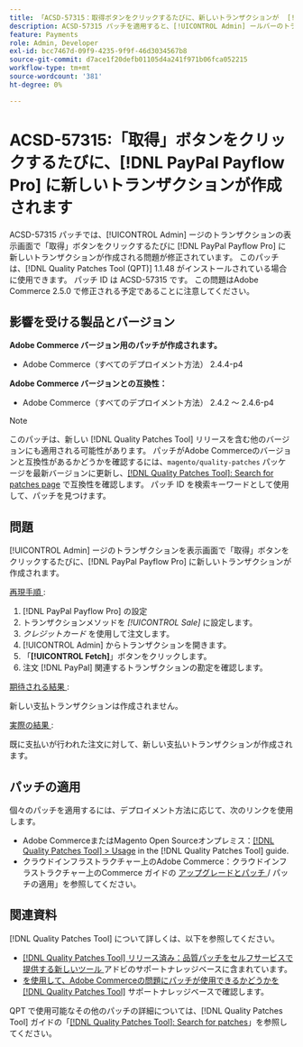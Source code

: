 ```yaml
---
title: 「ACSD-57315：取得ボタンをクリックするたびに、新しいトランザクションが  [!DNL PayPal Payflow Pro]  に作成される」
description: ACSD-57315 パッチを適用すると、[!UICONTROL Admin] ールバーのトランザクションを表示画面で「取得」ボタンをクリックするたびに新しいトランザクションが作成されるAdobe Commerceの問題が修正されます。 [!DNL PayPal Payflow Pro]  の例を以下に示します。
feature: Payments
role: Admin, Developer
exl-id: bcc7467d-09f9-4235-9f9f-46d3034567b8
source-git-commit: d7ace1f20defb01105d4a241f971b06fca052215
workflow-type: tm+mt
source-wordcount: '381'
ht-degree: 0%

---
```


# ACSD-57315:「取得」ボタンをクリックするたびに、[!DNL PayPal Payflow Pro] に新しいトランザクションが作成されます

ACSD-57315 パッチでは、[!UICONTROL Admin] ージのトランザクションの表示画面で「取得」ボタンをクリックするたびに [!DNL PayPal Payflow Pro] に新しいトランザクションが作成される問題が修正されています。 このパッチは、[!DNL Quality Patches Tool (QPT)] 1.1.48 がインストールされている場合に使用できます。 パッチ ID は ACSD-57315 です。 この問題はAdobe Commerce 2.5.0 で修正される予定であることに注意してください。

## 影響を受ける製品とバージョン

**Adobe Commerce バージョン用のパッチが作成されます。**

* Adobe Commerce（すべてのデプロイメント方法） 2.4.4-p4

**Adobe Commerce バージョンとの互換性：**

* Adobe Commerce（すべてのデプロイメント方法） 2.4.2 ～ 2.4.6-p4

>[!NOTE]
>
>このパッチは、新しい [!DNL Quality Patches Tool] リリースを含む他のバージョンにも適用される可能性があります。 パッチがAdobe Commerceのバージョンと互換性があるかどうかを確認するには、`magento/quality-patches` パッケージを最新バージョンに更新し、[[!DNL Quality Patches Tool]: Search for patches page](https://experienceleague.adobe.com/tools/commerce-quality-patches/index.html?lang=ja) で互換性を確認します。 パッチ ID を検索キーワードとして使用して、パッチを見つけます。

## 問題

[!UICONTROL Admin] ージのトランザクションを表示画面で「取得」ボタンをクリックするたびに、[!DNL PayPal Payflow Pro] に新しいトランザクションが作成されます。

<u> 再現手順 </u>:

1. [!DNL PayPal Payflow Pro] の設定
1. トランザクションメソッドを *[!UICONTROL Sale]* に設定します。
1. *クレジットカード* を使用して注文します。
1. [!UICONTROL Admin] からトランザクションを開きます。
1. 「**[!UICONTROL Fetch]**」ボタンをクリックします。
1. 注文 [!DNL PayPal] 関連するトランザクションの勘定を確認します。

<u> 期待される結果 </u>:

新しい支払トランザクションは作成されません。

<u> 実際の結果 </u>:

既に支払いが行われた注文に対して、新しい支払いトランザクションが作成されます。

## パッチの適用

個々のパッチを適用するには、デプロイメント方法に応じて、次のリンクを使用します。

* Adobe CommerceまたはMagento Open Sourceオンプレミス：[[!DNL Quality Patches Tool] > Usage](https://experienceleague.adobe.com/docs/commerce-operations/tools/quality-patches-tool/usage.html?lang=ja) in the [!DNL Quality Patches Tool] guide.
* クラウドインフラストラクチャー上のAdobe Commerce：クラウドインフラストラクチャー上のCommerce ガイドの [ アップグレードとパッチ ](https://experienceleague.adobe.com/docs/commerce-cloud-service/user-guide/develop/upgrade/apply-patches.html?lang=ja)/ パッチの適用」を参照してください。

## 関連資料

[!DNL Quality Patches Tool] について詳しくは、以下を参照してください。

* [[!DNL Quality Patches Tool]  リリース済み：品質パッチをセルフサービスで提供する新しいツール ](/help/announcements/adobe-commerce-announcements/magento-quality-patches-released-new-tool-to-self-serve-quality-patches.md) アドビのサポートナレッジベースに含まれています。
* [ を使用して、Adobe Commerceの問題にパッチが使用できるかどうかを  [!DNL Quality Patches Tool]](/help/support-tools/patches-available-in-qpt-tool/check-patch-for-magento-issue-with-magento-quality-patches.md) サポートナレッジベースで確認します。

QPT で使用可能なその他のパッチの詳細については、[!DNL Quality Patches Tool] ガイドの「[[!DNL Quality Patches Tool]: Search for patches](https://experienceleague.adobe.com/tools/commerce-quality-patches/index.html?lang=ja)」を参照してください。
